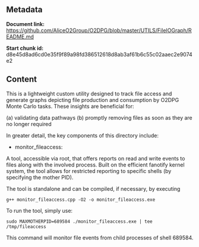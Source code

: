 ## Metadata

**Document link:** https://github.com/AliceO2Group/O2DPG/blob/master/UTILS/FileIOGraph/README.md

**Start chunk id:** d8e45d8ad6cd0e35f9f89a98fd386512618d8ab3af61b6c55c02aaec2e9074e2

## Content

This is a lightweight custom utility designed to track file access and generate graphs depicting file production and consumption by O2DPG Monte Carlo tasks. These insights are beneficial for:

(a) validating data pathways
(b) promptly removing files as soon as they are no longer required


In greater detail, the key components of this directory include:

* monitor_fileaccess:

A tool, accessible via root, that offers reports on read and write events to files along with the involved process. Built on the efficient fanotify kernel system, the tool allows for restricted reporting to specific shells (by specifying the mother PID).

The tool is standalone and can be compiled, if necessary, by executing

`g++ monitor_fileaccess.cpp -O2 -o monitor_fileaccess.exe`

To run the tool, simply use:

```
sudo MAXMOTHERPID=689584 ./monitor_fileaccess.exe | tee /tmp/fileaccess
```

This command will monitor file events from child processes of shell 689584.